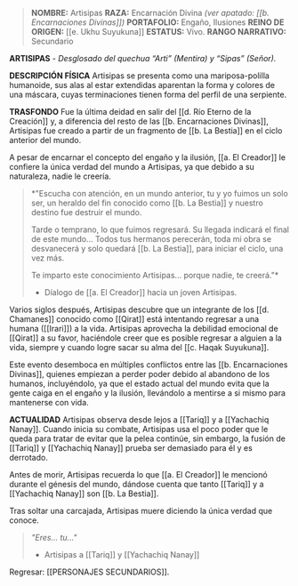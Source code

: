> **NOMBRE:** Artisipas
> **RAZA:** Encarnación Divina *(ver apatado: [[b. Encarnaciones Divinas]])*
> **PORTAFOLIO:** Engaño, Ilusiones
> **REINO DE ORIGEN:** [[e. Ukhu Suyukuna]]
> **ESTATUS:** Vivo.
> **RANGO NARRATIVO:** Secundario

**ARTISIPAS** - _Desglosado del quechua “Arti” (Mentira) y “Sipas” (Señor)._

**DESCRIPCIÓN FÍSICA**
Artisipas se presenta como una mariposa-polilla humanoide, sus alas al estar extendidas aparentan la forma y colores de una máscara, cuyas terminaciones tienen forma del perfil de una serpiente.

**TRASFONDO**
Fue la última deidad en salir del [[d. Río Eterno de la Creación]] y, a diferencia del resto de las [[b. Encarnaciones Divinas]], Artisipas fue creado a partir de un fragmento de [[b. La Bestia]] en el ciclo anterior del mundo.

A pesar de encarnar el concepto del engaño y la ilusión, [[a. El Creador]] le confiere la única verdad del mundo a Artisipas, ya que debido a su naturaleza, nadie le creería.

> *"Escucha con atención, en un mundo anterior, tu y yo fuimos un solo ser, un heraldo del fin conocido como [[b. La Bestia]] y nuestro destino fue destruir el mundo.
> 
> Tarde o temprano, lo que fuimos regresará. Su llegada indicará el final de este mundo... Todos tus hermanos perecerán, toda mi obra se desvanecerá y solo quedará [[b. La Bestia]], para iniciar el ciclo, una vez más.
> 
> Te imparto este conocimiento Artisipas... porque nadie, te creerá."*
> - Díalogo de [[a. El Creador]] hacia un joven Artisipas.

Varios siglos después, Artisipas descubre que un integrante de los [[d. Chamanes]] conocido como [[Qirat]] está intentando regresar a una humana ([[Irari]]) a la vida. Artisipas aprovecha la debilidad emocional de [[Qirat]] a su favor, haciéndole creer que es posible regresar a alguien a la vida, siempre y cuando logre sacar su alma del [[c. Haqak Suyukuna]].

Este evento desemboca en múltiples conflictos entre las [[b. Encarnaciones Divinas]], quienes empiezan a perder poder debido al abandono de los humanos, incluyéndolo, ya que el estado actual del mundo evita que la gente caiga en el engaño y la ilusión, llevándolo a mentirse a si mismo para mantenerse con vida.

**ACTUALIDAD**
Artisipas observa desde lejos a [[Tariq]] y a [[Yachachiq Nanay]]. Cuando inicia su combate, Artisipas usa el poco poder que le queda para tratar de evitar que la pelea continúe, sin embargo, la fusión de [[Tariq]] y [[Yachachiq Nanay]] prueba ser demasiado para él y es derrotado.

Antes de morir, Artisipas recuerda lo que [[a. El Creador]] le mencionó durante el génesis del mundo, dándose cuenta que tanto [[Tariq]] y a [[Yachachiq Nanay]] son [[b. La Bestia]].

Tras soltar una carcajada, Artisipas muere diciendo la única verdad que conoce.

> *"Eres... tu..."*
> - Artisipas a [[Tariq]] y [[Yachachiq Nanay]]

Regresar: [[PERSONAJES SECUNDARIOS]].